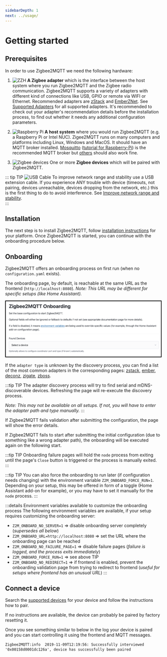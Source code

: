```yaml
---
sidebarDepth: 1
next: ../usage/
---
```


# Getting started

## Prerequisites

In order to use Zigbee2MQTT we need the following hardware:

1. <img src="../../images/zzh.jpg" title="ZZH" class="float-left" /> **A Zigbee adapter** which is the interface between the host system where you run Zigbee2MQTT and the Zigbee radio
   communication. Zigbee2MQTT supports a variety of adapters with different kind of connections like USB, GPIO or remote via WIFI or Ethernet.
   Recommended adapters are [zStack](../adapters/zstack.md) and [EmberZNet](../adapters/emberznet.md). See [Supported Adapters](../adapters/README.md) for all supported adapters. It's recommended to check out your adapter's recommendation details before the installation process, to find out whether it needs any additional configuration parameters. <br class="clear" />

2. <img src="../../images/pi.jpg" title="Raspberry Pi" class="float-left" /> **A host system** where you would run Zigbee2MQTT (e.g. a Raspberry Pi or Intel NUC). Zigee2MQTT runs on many computers and platforms including Linux, Windows and MacOS. It should have an MQTT broker installed. [Mosquitto](https://www.mosquitto.org/download/) ([tutorial for Raspberry-Pi](https://randomnerdtutorials.com/how-to-install-mosquitto-broker-on-raspberry-pi/)) is the recommended MQTT broker but [others](https://mqtt.org/software/) should also work fine. <br class="clear" />

3. <img src="../../images/xiaomi_sensors.jpg" title="Zigbee devices" class="float-left" /> One or more **Zigbee devices** which will be paired with Zigbee2MQTT. <br class="clear" />

::: tip TIP
<img alt="USB Cable" src="../../images/usb_extension_cable.jpg" class="float-left" /> To improve network range and stability use a USB extension cable. If you experience ANY trouble with device (timeouts, not pairing, devices unreachable, devices dropping from the network, etc.) this is the first thing to do to avoid interference.
See [Improve network range and stability](../../advanced/zigbee/02_improve_network_range_and_stability.md). <br class="clear" />
:::

## Installation

The next step is to install Zigbee2MQTT, follow [installation instructions](../installation/) for your platform. Once Zigbee2MQTT is started, you can continue with the onboarding procedure below.

## Onboarding

Zigbee2MQTT offers an onboarding process on first run (when no `configuration.yaml` exists).

The onboarding page, by default, is reachable at the same URL as the frontend (`http://localhost:8080`). _Note: This URL may be different for specific setups (like Home Assistant)._

<img src="../../images/onboarding.png" alt="Onboarding" style="border: 2px solid black;">

If the `adapter type` is unknown by the discovery process, you can find a list of the most common adapters in the corresponding pages: [zstack](../adapters/zstack.md), [ember](../adapters/emberznet.md), [deconz](../adapters/deconz.md), [zigate](../adapters/zigate.md), [zboss](../adapters/zboss.md).

:::tip TIP
The adapter discovery process will try to find serial and mDNS-discoverable devices.
Refreshing the page will re-execute the discovery process.

_Note: This may not be available on all setups. If not, you will have to enter the adapter path and type manually._
:::

If Zigbee2MQTT fails validation after submitting the configuration, the page will show the error details.

If Zigbee2MQTT fails to start after submitting the initial configuration (due to something like a wrong adapter path), the onboarding will be executed again on the following start.

:::tip TIP
Onboarding failure pages will hold the `node` process from exiting until the page's `Close` button is triggered or the process is manually exited.
:::

:::tip TIP
You can also force the onboarding to run later (if configuration needs changing) with the environment variable `Z2M_ONBOARD_FORCE_RUN=1`.
Depending on your setup, this may be offered in form of a toggle (Home Assistant add-on for example), or you may have to set it manually for the `node` process.
:::

:::details Environment variables available to customize the onboarding process
The following environment variables are available, if your setup requires customizing the onboarding server:

- `Z2M_ONBOARD_NO_SERVER=1` => disable onboarding server completely (_supersedes all below_)
- `Z2M_ONBOARD_URL=http://localhost:8080` => set the URL where the onboarding page can be reached
- `Z2M_ONBOARD_NO_FAILURE_PAGE=1` => disable failure pages (_failure is logged, and the process exits immediately_)
- `Z2M_ONBOARD_FORCE_RUN=1` => see above TIP
- `Z2M_ONBOARD_NO_REDIRECT=1` => if frontend is enabled, prevent the onboarding validation page from trying to redirect to frontend (_useful for setups where frontend has an unusual URL_)
  :::

## Connect a device

Search the [supported devices](../../supported-devices/) for your device and follow the instructions how to pair.

If no instructions are available, the device can probably be paired by factory resetting it.

Once you see something similar to below in the log your device is paired and you can start controlling it using the frontend and MQTT messages.

```
Zigbee2MQTT:info  2019-11-09T12:19:56: Successfully interviewed '0x00158d0001dc126a', device has successfully been paired
```
